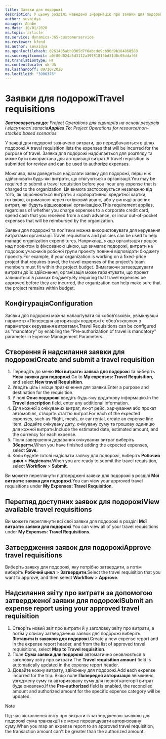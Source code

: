 ```yaml
---
title: Заявки для подорожі
description: У цьому розділі наведено інформацію про заявки для подорожі.
author: suvaidya
manager: Annbe
ms.date: 10/01/2020
ms.topic: article
ms.service: dynamics-365-customerservice
ms.reviewer: kfend
ms.author: suvaidya
ms.openlocfilehash: 0261405abb9305d7f6abcde9cb90d9b184868580
ms.sourcegitcommit: a0f80d024a5d3112a39781815bd31d0c05ddaf6f
ms.translationtype: HT
ms.contentlocale: uk-UA
ms.lasthandoff: 09/30/2020
ms.locfileid: "3906376"
---
```

# <a name="travel-requisitions"></a><span data-ttu-id="3adff-103">Заявки для подорожі</span><span class="sxs-lookup"><span data-stu-id="3adff-103">Travel requisitions</span></span>

<span data-ttu-id="3adff-104">_**Застосовується до:** Project Operations для сценаріїв на основі ресурсів і відсутності запасів_</span><span class="sxs-lookup"><span data-stu-id="3adff-104">_**Applies To:** Project Operations for resource/non-stocked based scenarios_</span></span>

<span data-ttu-id="3adff-105">У заявці для подорожі зазначено витрати, що передбачаються в цілях подорожі.</span><span class="sxs-lookup"><span data-stu-id="3adff-105">A travel requisition lists the expenses that will be incurred for the purpose of travel.</span></span> <span data-ttu-id="3adff-106">Заявка для подорожі надсилається для розгляду та може бути використана для авторизації витрат.</span><span class="sxs-lookup"><span data-stu-id="3adff-106">A travel requisition is submitted for review and can be used to authorize expenses.</span></span>

<span data-ttu-id="3adff-107">Можливо, вам доведеться надіслати заявку для подорожі, перш ніж здійснювати будь-які витрати, що стягуються з організації.</span><span class="sxs-lookup"><span data-stu-id="3adff-107">You may be required to submit a travel requisition before you incur any expense that is charged to the organization.</span></span> <span data-ttu-id="3adff-108">Ця вимога застосовується незалежно від того, як здійснюються витрати: з корпоративної кредитної картки, готівкою, отриманою через готівковий аванс, або у вигляді власних витрат, які будуть відшкодовані організацією.</span><span class="sxs-lookup"><span data-stu-id="3adff-108">This requirement applies, regardless of whether you charge expenses to a corporate credit card, spend cash that you received from a cash advance, or incur out-of-pocket expenses that will be reimbursed by the organization.</span></span>

<span data-ttu-id="3adff-109">Заявки для подорожі та політики можна використовувати для керування витратами організації.</span><span class="sxs-lookup"><span data-stu-id="3adff-109">Travel requisitions and policies can be used to help manage organization expenditures.</span></span> <span data-ttu-id="3adff-110">Наприклад, якщо організація працює над проектом із фіксованою ціною, що вимагає подорожі, витрати на подорож учасників робочої групи проекту повинні відповідати бюджету проекту.</span><span class="sxs-lookup"><span data-stu-id="3adff-110">For example, if your organization is working on a fixed-price project that requires travel, the travel expenses of the project's team members must fit within the project budget.</span></span> <span data-ttu-id="3adff-111">Вимагаючи затверджувати витрати до їх здійснення, організація може гарантувати, що проект залишиться в рамках бюджету.</span><span class="sxs-lookup"><span data-stu-id="3adff-111">By requiring that travel expenses be approved before they are incurred, the organization can help make sure that the project remains within budget.</span></span>

## <a name="configuration"></a><span data-ttu-id="3adff-112">Конфігурація</span><span class="sxs-lookup"><span data-stu-id="3adff-112">Configuration</span></span> 

<span data-ttu-id="3adff-113">Заявки для подорожі можна налаштувати як «обов’язкові», увімкнувши параметр «Попередня авторизація подорожі є обов’язковою» в параметрах керування витратами.</span><span class="sxs-lookup"><span data-stu-id="3adff-113">Travel Requisitions can be configured as "mandatory" by enabling the "Pre-authorization of travel is mandatory" parameter in Expense Management Parameters.</span></span> 

## <a name="create-and-submit-a-travel-requisition"></a><span data-ttu-id="3adff-114">Створення й надсилання заявки для подорожі</span><span class="sxs-lookup"><span data-stu-id="3adff-114">Create and submit a travel requisition</span></span>

1. <span data-ttu-id="3adff-115">Перейдіть до меню **Мої витрати: заявка для подорожі** та виберіть **Нова заявка для подорожі**.</span><span class="sxs-lookup"><span data-stu-id="3adff-115">Go to **My expenses: Travel Requisition**, and select **New travel Requisition**.</span></span>
2. <span data-ttu-id="3adff-116">Уведіть ціль і місце призначення для заявки.</span><span class="sxs-lookup"><span data-stu-id="3adff-116">Enter a purpose and destination for the requisition.</span></span>
3. <span data-ttu-id="3adff-117">У полі **Опис подорожі** введіть будь-яку додаткову інформацію.</span><span class="sxs-lookup"><span data-stu-id="3adff-117">In the  **Travel description** field, enter any additional information.</span></span> 
4. <span data-ttu-id="3adff-118">Для кожної з очікуваних витрат, як-от рейс, харчування або прокат автомобіля, створіть статтю витрат.</span><span class="sxs-lookup"><span data-stu-id="3adff-118">For each of the expected expenses, such as Flight, meals, or car rental, create an expense line item.</span></span> <span data-ttu-id="3adff-119">Додайте очікувану дату, очікувану суму та грошову одиницю для кожної витрати.</span><span class="sxs-lookup"><span data-stu-id="3adff-119">Include the estimated date, estimated amount, and the currency for each expense.</span></span> 
5. <span data-ttu-id="3adff-120">Після завершення додавання очікуваних витрат виберіть **Зберегти**.</span><span class="sxs-lookup"><span data-stu-id="3adff-120">When you have finished adding the expected expenses, select **Save**.</span></span>
6. <span data-ttu-id="3adff-121">Коли будете готові надіслати заявку для подорожі, виберіть **Робочий цикл** > **Надіслати**.</span><span class="sxs-lookup"><span data-stu-id="3adff-121">When you are ready to submit the travel requisition, select **Workflow** > **Submit**.</span></span>

<span data-ttu-id="3adff-122">Ви можете переглянути підтверджені заявки для подорожі в розділі **Мої витрати: заявка для подорожі**.</span><span class="sxs-lookup"><span data-stu-id="3adff-122">You can view your approved travel requisitions under **My Expenses: Travel Requisition**.</span></span> 

## <a name="view-available-travel-requisitions"></a><span data-ttu-id="3adff-123">Перегляд доступних заявок для подорожі</span><span class="sxs-lookup"><span data-stu-id="3adff-123">View available travel requisitions</span></span>

<span data-ttu-id="3adff-124">Ви можете переглянути всі свої заявки для подорожі в розділі **Мої витрати: заявки для подорожі**.</span><span class="sxs-lookup"><span data-stu-id="3adff-124">You can view all of your travel requisitions under **My Expenses: Travel Requisitions**.</span></span>

## <a name="approve-travel-requisitions"></a><span data-ttu-id="3adff-125">Затвердження заявок для подорожі</span><span class="sxs-lookup"><span data-stu-id="3adff-125">Approve travel requisitions</span></span>

<span data-ttu-id="3adff-126">Виберіть заявку для подорожі, яку потрібно затвердити, а потім виберіть **Робочий цикл** > **Затвердити**.</span><span class="sxs-lookup"><span data-stu-id="3adff-126">Select the travel requisition that you want to approve, and then select **Workflow** > **Approve**.</span></span>  

## <a name="submit-an-expense-report-using-your-approved-travel-requisition"></a><span data-ttu-id="3adff-127">Надсилання звіту про витрати за допомогою затвердженої заявки для подорожі</span><span class="sxs-lookup"><span data-stu-id="3adff-127">Submit an expense report using your approved travel requisition</span></span>

1. <span data-ttu-id="3adff-128">Створіть новий звіт про витрати й у заголовку звіту про витрати, а потім у списку затверджених заявок для подорожі виберіть **Зіставити із заявкою для подорожі**.</span><span class="sxs-lookup"><span data-stu-id="3adff-128">Create a new expense report and in the expense report header, and from the list of approved travel requisitions, select **Map to Travel requisition**.</span></span>
2. <span data-ttu-id="3adff-129">Поле **Сума заявки для подорожі** автоматично оновлюється в заголовку звіту про витрати.</span><span class="sxs-lookup"><span data-stu-id="3adff-129">The **Travel requisition amount** field is automatically updated in the expense report header.</span></span>
3. <span data-ttu-id="3adff-130">Додайте кожну витрату, здійснену для подорожі.</span><span class="sxs-lookup"><span data-stu-id="3adff-130">Add each expense incurred for the trip.</span></span> <span data-ttu-id="3adff-131">Якщо поле **Попередня авторизація** ввімкнено, узгоджену суму та авторизовану суму для певної категорії витрат буде оновлено.</span><span class="sxs-lookup"><span data-stu-id="3adff-131">If the **Pre-authorized** field is enabled, the reconciled amount and authorized amount for the specific expense category will be updated.</span></span>

> [!NOTE]
> <span data-ttu-id="3adff-132">Під час зіставлення звіту про витрати із затвердженою заявкою для подорожі сума транзакції не може перевищувати авторизовану суму.</span><span class="sxs-lookup"><span data-stu-id="3adff-132">When you map an expense report to an approved travel requisition, the transaction amount can't be greater than the authorized amount.</span></span> 
